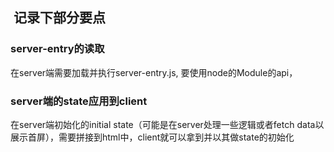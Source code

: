 ##  记录下部分要点

### server-entry的读取
在server端需要加载并执行server-entry.js, 要使用node的Module的api，

### server端的state应用到client
在server端初始化的initial state（可能是在server处理一些逻辑或者fetch data以展示首屏），需要拼接到html中，client就可以拿到并以其做state的初始化